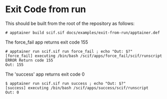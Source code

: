 # Exit Code from run

This should be built from the root of the repository as follows:

```
# apptainer build scif.sif docs/examples/exit-from-run/apptainer.def 
```

The force_fail app returns exit code 155
```
# apptainer run scif.sif run force_fail ; echo "Out: $?"
[force_fail] executing /bin/bash /scif/apps/force_fail/scif/runscript
ERROR Return code 155
Out: 155
```

The 'success' app returns exit code 0

```
$ apptainer run scif.sif run success ; echo "Out: $?"
[success] executing /bin/bash /scif/apps/success/scif/runscript
Out: 0
```
